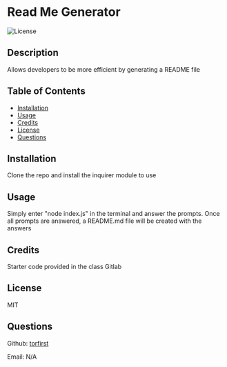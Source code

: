 # Read Me Generator

![License](https://img.shields.io/badge/License-MIT-blue)

## Description
Allows developers to be more efficient by generating a README file

## Table of Contents
- [Installation](#installation)
- [Usage](#usage)
- [Credits](#credits)
- [License](#license)
- [Questions](#questions)

## Installation
Clone the repo and install the inquirer module to use

## Usage
Simply enter "node index.js" in the terminal and answer the prompts. Once all prompts are answered, a README.md file will be created with the answers

## Credits
Starter code provided in the class Gitlab

## License
MIT

## Questions
Github: [torfirst](https://github.com/torfirst)

Email: N/A